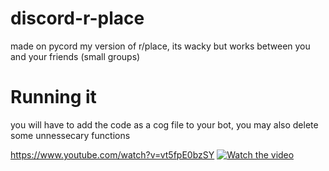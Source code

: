 # discord-r-place
made on pycord
my version of r/place, its wacky but works between you and your friends (small groups)

# Running it
you will have to add the code as a cog file to your bot,
you may also delete some unnessecary functions



https://www.youtube.com/watch?v=vt5fpE0bzSY
[![Watch the video](https://img.youtube.com/vi/7N4V3I3y9sY/maxresdefault.jpg)](https://youtu.be/7N4V3I3y9sY)

